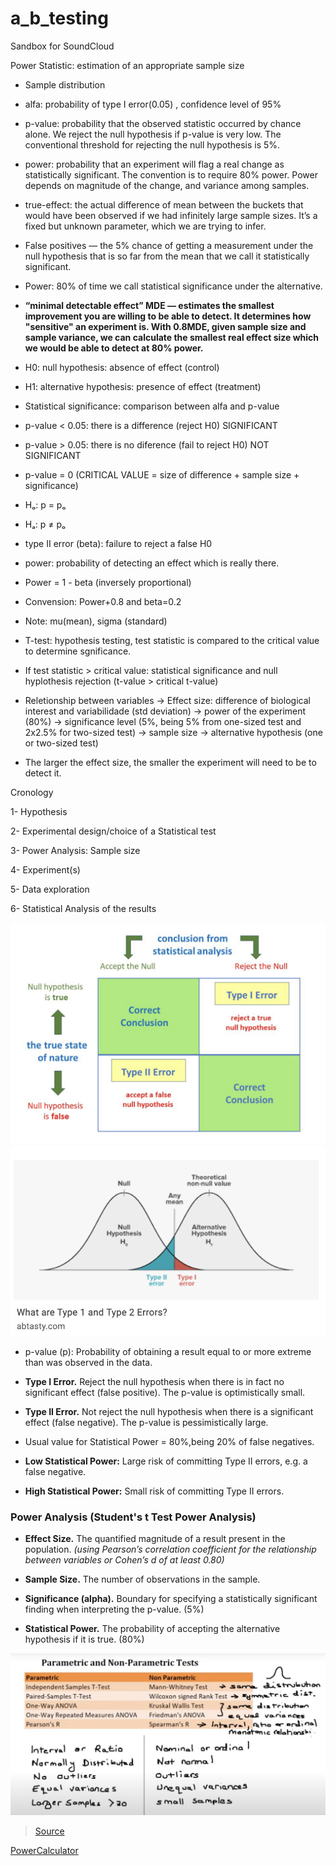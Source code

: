 # a_b_testing
Sandbox for SoundCloud


Power Statistic: estimation of an appropriate sample size
- Sample distribution

- alfa: probability of type I error(0.05) , confidence level of 95%

- p-value: probability that the observed statistic occurred by chance alone. We reject the null hypothesis if p-value is very low. The conventional threshold for rejecting the null hypothesis is 5%.

- power:  probability that an experiment will flag a real change as statistically significant. The convention is to require 80% power. Power depends on magnitude of the change, and variance among samples.

- true-effect: the actual difference of mean between the buckets that would have been observed if we had infinitely large sample sizes. It’s a fixed but unknown parameter, which we are trying to infer.

- False positives — the 5% chance of getting a measurement under the null hypothesis that is so far from the mean that we call it statistically significant. 

- Power: 80% of time we call statistical significance under the alternative. 


- **“minimal detectable effect” MDE — estimates the smallest improvement you are willing to be able to detect. It determines how "sensitive" an experiment is. 
With 0.8MDE, given sample size and sample variance, we can calculate the smallest real effect size which we would be able to detect at 80% power.**

- H0: null hypothesis: absence of effect (control)
- H1: alternative hypothesis: presence of effect (treatment)
- Statistical significance: comparison between alfa and p-value
- p-value < 0.05: there is a difference (reject H0) SIGNIFICANT
- p-value > 0.05: there is no diference (fail to reject H0) NOT SIGNIFICANT
- p-value = 0 (CRITICAL VALUE = size of difference + sample size + significance)
- Hₒ: p = pₒ
- Hₐ: p ≠ pₒ

- type II error (beta): failure to reject a false H0
- power: probability of detecting an effect which is really there.
- Power = 1 - beta (inversely proportional)
- Convension: Power+0.8 and beta=0.2

- Note: mu(mean), sigma (standard)


- T-test: hypothesis testing, test statistic is compared to the critical value to determine sgnificance.

- If test statistic > critical value: statistical significance and null hyplothesis rejection (t-value > critical t-value)

- Reletionship between variables
-> Effect size: difference of biological interest and variabilidade (std deviation)
-> power of the experiment (80%)
-> significance level (5%, being 5% from one-sized test and 2x2.5% for two-sized test) 
-> sample size
-> alternative hypothesis (one or two-sized test)

- The larger the effect size, the smaller the experiment will need to be to detect it.


Cronology

1- Hypothesis

2- Experimental design/choice of a Statistical test

3- Power Analysis: Sample size

4- Experiment(s)

5- Data exploration

6- Statistical Analysis of the results

<!-- ![01](images/01.png) -->
<img title="01" alt="Alt text" src="images/01.png">

<!-- ![02](images/02.png) -->
<img title="02" alt="Alt text" src="images/02.png">

- p-value (p): Probability of obtaining a result equal to or more extreme than was observed in the data.


- **Type I Error.** Reject the null hypothesis when there is in fact no significant effect (false positive). The p-value is optimistically small.

- **Type II Error.** Not reject the null hypothesis when there is a significant effect (false negative). The p-value is pessimistically large.

- Usual value for Statistical Power = 80%,being 20% of false negatives.

- **Low Statistical Power:** Large risk of committing Type II errors, e.g. a false negative.

- **High Statistical Power:** Small risk of committing Type II errors.


### Power Analysis (Student's t Test Power Analysis)

- **Effect Size.** The quantified magnitude of a result present in the population. *(using Pearson’s correlation coefficient for the relationship between variables or Cohen’s d of at least 0.80)* 

- **Sample Size.** The number of observations in the sample.

- **Significance (alpha).** Boundary for specifying a statistically significant finding when interpreting the p-value. (5%)

- **Statistical Power.**  The probability of accepting the alternative hypothesis if it is true. (80%)

<!-- ![03](images/03.png) -->
<img title="03" alt="Alt text" src="images/03.png">

> [Source](https://machinelearningmastery.com/statistical-power-and-power-analysis-in-python/)

 [PowerCalculator](https://bookingcom.github.io/powercalculator/)